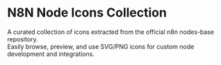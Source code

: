 # N8N Node Icons Collection

A curated collection of icons extracted from the official n8n nodes-base repository.  
Easily browse, preview, and use SVG/PNG icons for custom node development and integrations.
